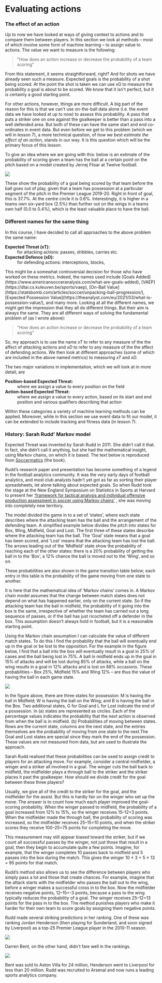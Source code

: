 Evaluating actions
==================

### The effect of an action

Up to now we have looked at ways of giving context to actions and to compare them 
between players. In this section we look at methods – most of which involve some form 
of machine learning – to assign value to actions. The value we want to measure is the following:

> "How does an action increase or decrease the probability of a team scoring"

From this statement, it seems straightforward, right? And for shots we have already seen such a 
measure. Expected goals is the probability of a shot being scored. At the point the shot is taken we can 
use xG to measure the probability a goal is about to be scored. We know that it isn't perfect, but it is certainly
a good starting point.

For other actions, however, things are more difficult. A big part of the reason for this is that
we can't use on-the-ball data alone (i.e. the event data we have looked at up to now) to assess this probability.
A pass that puts a striker one on one against the goalkeeper is better than a pass into a well defended area. But
both of these can have the same start and end co-ordinates in event data. But even before we get to this 
problem (which we will in lesson 7), a more technical question, of *how we best estimate the effect of an action*, stands in our way. It is this 
question which will be the primary focus of this lesson.

To give an idea where we are going with this: below is an estimate of the probability of scoring given a team has the ball at 
a certain point on the pitch based on a model created by Jernej Flisar at Twelve football.

![](../images/lesson4/xTpitchfirst.png)

These show the probability of a goal being scored by that team 
before the ball goes out of play, given that a team has possession 
at a particular segment of the pitch in the Premier League 2019-20. Right in front of goal, this is 37.7%. 
At the centre circle it is 0.6%. Interestingly, it is higher in a teams own six-yard box (2.5%) than 
further out on the wings in a teams own half (0.0 to 0.4%), which is the least valuable place 
to have the ball.<br>


### Different names for the same thing

In this course, I have decided to call all approaches to the above problem the same name: 
<dl>
  <dt><strong>Expected Threat (xT):</strong></dt>
  <dd> for attacking actions: passes, dribbles, carries etc.</dd>
  <dt><strong>Expected Defence (xD):</strong></dt>
  <dd> for defending actions: interceptions, blocks, </dd>
</dl>
This might be a somewhat controversial decision for those who have worked on these metrics. 
Indeed, the names used include [Goals Added](https://www.americansocceranalysis.com/what-are-goals-added),
[VAEP](https://dtai.cs.kuleuven.be/sports/vaep),
[On-Ball Value](https://statsbomb.com/articles/soccer/unpacking-ball-progression/), 
[Expected Possession Value](https://theanalyst.com/eu/2021/03/what-is-possession-value/),
and many more. Looking at all the different names, 
we might get the impression that they all do different things. But their aim is always the same. 
They are all different ways of solving the fundamental problem of (as I wrote above):

> "How does an action increase or decrease the probability of a team scoring"

So, my approach is to use the name *xT* to refer to any measure of the 
the affect of attacking actions and *xD* to refer to any measure of the 
the affect of defending actions. We then look at different approaches (some of which are included 
in the above named metrics) to measuring *xT* and *xD*.

The two major variations in implementation, which we will look at in more detail, are
<dl>
  <dt><strong>Position-based Expected Threat:</strong></dt>
  <dd> where we assign a value to every position on the field</dd>
  <dt><strong>Action-based Expected Threat:</strong></dt>
  <dd> where we assign a value to every action, based on its start and end position and 
various qualifiers describing that action</dd>
</dl>
Within these categories a variety of machine learning methods can be applied. Moreover, while in this section
we use event data to fit our model, it can be extended to include tracking and fitness data (in lesson 7).<br>


### History: Sarah Rudd' Markov model

Expected Threat was invented by Sarah Rudd in 2011. She didn’t call it that. 
In fact, she didn’t call it anything, but she had the mathematical insight, 
using Markov chains, on which it is based. The text below is reproduced 
from [Soccermatics](https://www.amazon.co.uk/Soccermatics-Mathematical-Adventures-Pro-Bloomsbury/dp/1472924142/ref=sr_1_1?crid=1O6PV4A5TEQC2&keywords=soccermatics&qid=1662537339&sprefix=soccermatics%2Caps%2C146&sr=8-1) (the book).

Rudd’s research paper and presentation has become something of a 
legend in the football analytics community. It was the very early days of 
football analytics, and most club analysts hadn’t yet got as far as sorting their 
player spreadsheets, let alone talking about expected goals. So when Rudd took the 
stage at the New England Symposium on Statistics in Sports at Harvard to present her 
[‘framework for tactical analysis and individual offensive 
production assessment in soccer using Markov chains’](https://docplayer.net/27070167-A-framework-for-tactical-analysis-and-individual-offensive-production-assessment-in-soccer-using-markov-chains.html)
, she was moving into completely new territory.

The model divided the game in to a set of ‘states’, 
where each state describes where the attacking team has the ball and the 
arrangement of the defending team. A simplified example below
divides the pitch into states for Box, Wing, Midfield, Goal and Lost. The first three of 
these states describe where the attacking team has the ball. The ‘Goal’ state means that a 
goal has been scored, and ‘Lost’ means that the attacking team has lost the ball. 
The arrows leading out of the ‘Midfield’ state show the probability of reaching each of the other 
states: there is a 20% probability of getting the ball in to the ‘Box’, a 12% chance 
the ball is moved out to the ‘Wing’, and so on. 

These probabilities are also shown in the game transition table below; 
each entry in this table is the probability of the game moving from one state to another.

It is here that the mathematical idea of ‘Markov chains’ comes in. 
A Markov chain model assumes that the change between match states does 
not depend on what has happened earlier, only on the current state. So if the 
attacking team has the ball in midfield, the probability of it going into the box is the same, 
irrespective of whether the team has carried out a long sequence of passes, or if the ball 
has just ricocheted off a defender in the box. 
This assumption doesn’t always hold in football, but it is a reasonable starting point.

Using the Markov chain assumption I can calculate the value of different match states. 
To do this I find the probability that the ball will eventually end up in the goal or be lost
to the opposition. For the example in the figure below, I find that a ball into the box will 
eventually result in a goal in 25% of cases and the ball being lost in 75%. 
A ball in midfield ends up in the goal in 15% of attacks and will be lost during 85% of attacks, 
while a ball on the wing results in a goal in 12% attacks and is lost on 88% occasions. 
These probabilities – Box 25%, Midfield 15% and Wing 12% – are thus the value of having 
the ball in each game state.

![](../images/lesson4/Transitions.png)

In the figure above, there are three states for possession: 
M is having the ball in Midfield; W is having the ball on the Wing; and B is having the ball in the Box. 
Two additional states, G for Goal and L for Lost indicate the end of a possession. In (a) states 
are represented as circles. Each of the percentage values 
indicates the probability that the next action is observed from when the ball is in midfield. 
(b) Probabilities of moving between states. Rows are the current state, 
columns are the next state, and the entries themselves are the probability of 
moving from one state to the next.The Goal and Lost states are special since 
they mark the end of the possession. These values are not measured from data, but are
used to illustrate the approach.

Sarah Rudd realised that these probabilities can be used to assign credit to 
players for an attacking move. For example, consider a central midfielder, 
a winger and a striker all involved in a goal. The winger cuts the ball back to midfield, 
the midfielder plays a through ball to the striker and the striker places it past the goalkeeper. 
How should we divide credit for the goal between these three players?

Usually, we give all of the credit to the striker for the goal, and the 
midfielder for the assist. But this is hardly fair on the winger who set up the move. 
The answer is to count how much each player improved the goal-scoring probability. 
When the winger passed to midfield, the probability of a goal increased from 12% to 15%, 
so the winger receives 15–12=3 points. When the midfielder made the through ball, 
the probability of scoring was increased, so the midfielder receives 25–15=10 points, 
and when the striker scores they receive 100–25=75 points for completing the move.

This measurement may still appear biased toward the striker, but if we count all successful 
passes by the winger, not just those that result in a goal, then they begin to accumulate 
quite a few points. Imagine, for example, that the winger completes 10 passes back to midfield 
and 5 passes into the box during the match. This gives the winger 10 × 3 + 5 × 13 = 95 points 
for that match.

Rudd’s method also allows us to see the difference between players who simply pass 
a lot and those that create chances. For example, imagine that the attack starts 
with the midfielder who passes the ball out to the wing, before a winger makes
a successful cross in to the box. Now the midfielder receives negative points, 12–15=-3 points, 
because a pass to the wing typically reduces the probability of a goal. 
The winger receives 25–12=13 points for the pass in to the box. The method punishes players 
who make it harder for their own team to score goals by assigning them negative points.

Rudd made several striking predictions in her ranking. One of these was ranking Jordan Henderson 
(then playing for Sunderland, and soon signed by Liverpool) as a top-25 Premier League player in the 
2010-11 season.

![](../images/lesson4/RuddPrediction.png)

Darren Bent, on the other hand, didn't fare well in the rankings. 

![](../images/lesson4/RuddPrediction2.png)

Bent was sold to Aston Villa for 24 million, Henderson went to Liverpool for less than 20 million. Rudd 
was recruited to Arsenal and now runs a leading sports analytics company.



